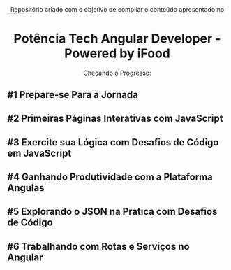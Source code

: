 <center>Repositório criado com o objetivo de compilar o conteúdo apresentado no</center>

<img src="https://hermes.dio.me/tracks/a123a707-54de-4a67-88ee-5c129beb14d7.png" alt="Potência Tech Angular Developer -  Powered by iFood" style="zoom:10%;" />

<center><b><h1>Potência Tech Angular Developer - Powered by iFood</h1></b></center>

<center>Checando o Progresso:</center>

<h2><b>#1 Prepare-se Para a Jornada</b></h2>

<h2><b>#2 Primeiras Páginas Interativas com JavaScript</b></h2>

<h2><b>#3 Exercite sua Lógica com Desafios de Código em JavaScript</b></h2>

<h2><b>#4 Ganhando Produtividade com a Plataforma Angulas</b></h2>

<h2><b>#5 Explorando o JSON na Prática com Desafios de Código</b></h2>

<h2><b>#6 Trabalhando com Rotas e Serviços no Angular</b></h2>

